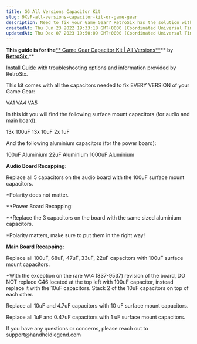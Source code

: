```yaml
---
title: GG All Versions Capacitor Kit
slug: 9XvF-all-versions-capacitor-kit-or-game-gear
description: Need to fix your Game Gear? RetroSix has the solution with their Game Gear Capacitor Kit. This comprehensive guide provides step-by-step instructions on recapping the audio board, power board, and main board. Find out which capacitors to replace and their
createdAt: Thu Jun 23 2022 19:33:18 GMT+0000 (Coordinated Universal Time)
updatedAt: Thu Dec 07 2023 19:50:09 GMT+0000 (Coordinated Universal Time)
---
```


**This guide is for the**[** Game Gear Capacitor Kit | All Versions**](https://handheldlegend.com/products/game-gear-capacitor-kit?_pos=1&_sid=0ae32360a&_ss=r)** by **[**RetroSix.**](https://retrosix.co.uk/)****

[Install Guide ](https://www.retrosix.wiki/game-gear-recapping)with troubleshooting options and information provided by RetroSix.

This kit comes with all the capacitors needed to fix EVERY VERSION of your Game Gear:
VA1
VA4
VA5

In this kit you will find the following surface mount capacitors (for audio and main board):
13x 100uF
13x 10uF
2x 1uF

And the following aluminium capacitors (for the power board):
100uF Aluminium
22uF Aluminium
1000uF Aluminium

**Audio Board Recapping:**
Replace all 5 capacitors on the audio board with the 100uF surface mount capacitors.

\*Polarity does not matter.

**Power Board Recapping:
**Replace the 3 capacitors on the board with the same sized aluminium capacitors.

\*Polarity matters, make sure to put them in the right way!

**Main Board Recapping:**
Replace all 100uF, 68uF, 47uF, 33uF, 22uF capacitors with 100uF surface mount capacitors.

\*With the exception on the rare VA4 (837-9537) revision of the board, DO NOT replace C46 located at the top left with 100uF capacitor, instead replace it with the 10uF capacitors. Stack 2 of the 10uF capacitors on top of each other.

Replace all 10uF and 4.7uF capacitors with 10 uF surface mount capacitors.

Replace all 1uF and 0.47uF capacitors with 1 uF surface mount capacitors.



If you have any questions or concerns, please reach out to support\@handheldlegend.com

